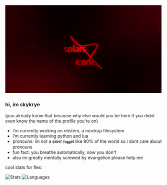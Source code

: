 <img src="images/wallpaper3.png" width=500>

### hi, im skykrye
(you already know that because why else would you be here if you didnt even know the name of the profile you're on)

- i’m currently working on reistem, a mockup filesystem
- i’m currently learning python and lua
- pronouns: im not a 𝖖𝖚𝖊𝖊𝖗 𝖋𝖆𝖌𝖌𝖔𝖙 like 90% of the world so i dont care about pronouns
- fun fact: you breathe automatically, now you don't
- also im greatly mentally screwed by evangelion please help me

 
 cool stats for flex:
 
![Stats](https://github-readme-stats.vercel.app/api?username=SkyKrye&show_icons=true&theme=dark)
![Languages](https://github-readme-stats.vercel.app/api/top-langs/?username=SkyKrye&layout=compact&theme=dark)
